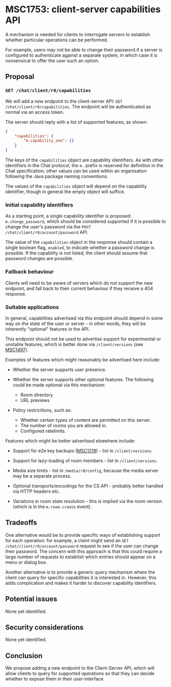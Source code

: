 # MSC1753: client-server capabilities API

A mechanism is needed for clients to interrogate servers to establish whether
particular operations can be performed.

For example, users may not be able to change their password if a server is
configured to authenticate against a separate system, in which case it is
nonsensical to offer the user such an option.

## Proposal

### `GET /chat/client/r0/capabilities`

We will add a new endpoint to the client-server API: `GET
/chat/client/r0/capabilities`. The endpoint will be authenticated as normal
via an access token.

The server should reply with a list of supported features, as shown:

```json
{
    "capabilities": {
        "m.capability_one": {}
    }
}
```

The keys of the `capabilities` object are capability identifiers. As with
other identifiers in the Chat protocol, the `m.` prefix is reserved for
definition in the Chat specification; other values can be used within an
organisation following the Java package naming conventions.

The values of the `capabilities` object will depend on the capability
identifier, though in general the empty object will suffice.

### Initial capability identifiers

As a starting point, a single capability identifier is proposed:
`m.change_password`, which should be considered supported if it is possible to
change the user's password via the `POST /chat/client/r0/account/password`
API.

The value of the `capabilities` object in the response should contain a single
boolean flag, `enabled`, to indicate whether a password change is possible. If
the capability is not listed, the client should assume that password changes
are possible.

### Fallback behaviour

Clients will need to be aware of servers which do not support the new endpoint,
and fall back to their current behaviour if they receive a 404 response.

### Suitable applications

In general, capabilities advertised via this endpoint should depend in some way
on the state of the user or server - in other words, they will be inherently
"optional" features in the API.

This endpoint should *not* be used to advertise support for experimental or
unstable features, which is better done via `/client/versions` (see
[MSC1497](https://github.com/matrix-org/matrix-doc/issues/1497)).

Examples of features which might reasonably be advertised here include:

 * Whether the server supports user presence.

 * Whether the server supports other optional features. The following could be
   made optional via this mechanism:
   * Room directory
   * URL previews

 * Policy restricitions, such as:
   * Whether certain types of content are permitted on this server.
   * The number of rooms you are allowed in.
   * Configured ratelimits.

Features which might be better advertised elsewhere include:

 * Support for e2e key backups
   ([MSC1219](https://github.com/matrix-org/matrix-doc/issues/1219)) - list in
   `/client/versions`.

 * Support for lazy-loading of room members - list in `/client/versions`.

 * Media size limits - list in `/media/r0/config`, because the media server may
   be a separate process.

 * Optional transports/encodings for the CS API - probably better handled via
   HTTP headers etc.

 * Variations in room state resolution - this is implied via the room version
   (which is in the `m.room.create` event).

## Tradeoffs

One alternative would be to provide specific ways of establishing support for
each operation: for example, a client might send an `GET
/chat/client/r0/account/password` request to see if the user can change
their password. The concern with this approach is that this could require a
large number of requests to establish which entries should appear on a menu or
dialog box.

Another alternative is to provide a generic query mechanism where the client
can query for specific capabilities it is interested in. However, this adds
complication and makes it harder to discover capability identifiers.

## Potential issues

None yet identified.

## Security considerations

None yet identified.

## Conclusion

We propose adding a new endpoint to the Client-Server API, which will allow
clients to query for supported operations so that they can decide whether to
expose them in their user-interface.

